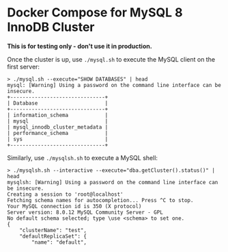 # Docker Compose for MySQL 8 InnoDB Cluster

**This is for testing only - don't use it in production.**  

Once the cluster is up, use `./mysql.sh` to execute the MySQL client on the first server:  
```
> ./mysql.sh --execute="SHOW DATABASES" | head
mysql: [Warning] Using a password on the command line interface can be insecure.
+-------------------------------+
| Database                      |
+-------------------------------+
| information_schema            |
| mysql                         |
| mysql_innodb_cluster_metadata |
| performance_schema            |
| sys                           |
+-------------------------------+
```

Similarly, use `./mysqlsh.sh` to execute a MySQL shell:  
```
> ./mysqlsh.sh --interactive --execute="dba.getCluster().status()" | head
mysqlsh: [Warning] Using a password on the command line interface can be insecure.
Creating a session to 'root@localhost'
Fetching schema names for autocompletion... Press ^C to stop.
Your MySQL connection id is 350 (X protocol)
Server version: 8.0.12 MySQL Community Server - GPL
No default schema selected; type \use <schema> to set one.
{
    "clusterName": "test", 
    "defaultReplicaSet": {
        "name": "default", 
```
